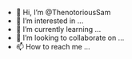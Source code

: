 - 👋 Hi, I’m @ThenotoriousSam
- 👀 I’m interested in ...
- 🌱 I’m currently learning ...
- 💞️ I’m looking to collaborate on ...
- 📫 How to reach me ...

<!---
ThenotoriousSam/ThenotoriousSam is a ✨ special ✨ repository because its `README.md` (this file) appears on your GitHub profile.
You can click the Preview link to take a look at your changes.
--->
